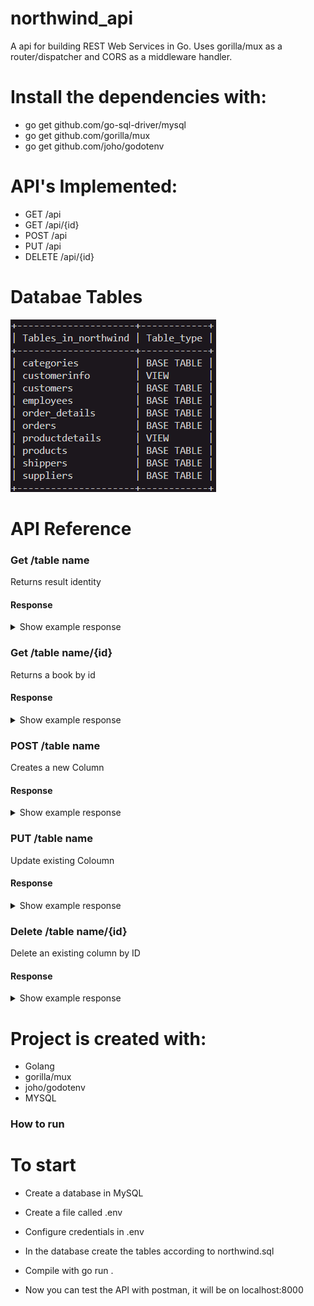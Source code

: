 # northwind_api

A api for building REST Web Services in Go. Uses gorilla/mux as a router/dispatcher and CORS as a middleware handler. 



# Install the dependencies with:

- go get github.com/go-sql-driver/mysql
- go get github.com/gorilla/mux
- go get github.com/joho/godotenv

 # API's Implemented:

- GET     /api
- GET     /api/{id} 
- POST    /api
- PUT     /api 
- DELETE  /api/{id}  

# Databae Tables 

![](images/3.PNG)

# API Reference

### Get  /table name 
   Returns result identity
 #### Response
   <details><summary>Show example response</summary>
   <p>
   ```json
   [
    {
        "ShipperID": 1,
        "CompanyName": "Speedy Express",
        "Phone": "(503) 555-9831"
    },
    {
        "ShipperID": 2,
        "CompanyName": "United Package",
        "Phone": "(503) 555-3199"
    }
    ]
    ```
    </p>
    </details>

### Get  /table name/{id}  
Returns a book by id
#### Response
   <details><summary>Show example response</summary>
   <p>
   ```json
   {
        "ShipperID": 2,
        "CompanyName": "United Package",
        "Phone": "(503) 555-3199"
    }
     ```
    </p>
    </details>

### POST /table name  
Creates a new Column
#### Response
   <details><summary>Show example response</summary>
   <p>
   ```json
   {
        "ShipperID": 3,
        "CompanyName": "G2G",
        "Phone": "(503) 555-3199"
    }
     ```
    </p>
    </details>

### PUT  /table name 
Update existing Coloumn
#### Response
 <details><summary>Show example response</summary>
  <p>
   ```json
   {
        "ShipperID": 3,
        "CompanyName": "G2G",
        "Phone": "0928 620999"
    }
     ```
    </p>
    </details>

### Delete /table name/{id}  

Delete an existing column by ID
#### Response
 <details><summary>Show example response</summary>
  <p>
   ```json
 {
    "result": "success"
}
     ```
    </p>
    </details>

# Project is created with:

- Golang
- gorilla/mux
- joho/godotenv
- MYSQL

### How to run


# To start 
- Create a database in MySQL

- Create a file called .env 

- Configure credentials in .env

- In the database create the tables according to northwind.sql

- Compile with go run .

- Now you can test the API with postman, it will be on localhost:8000



